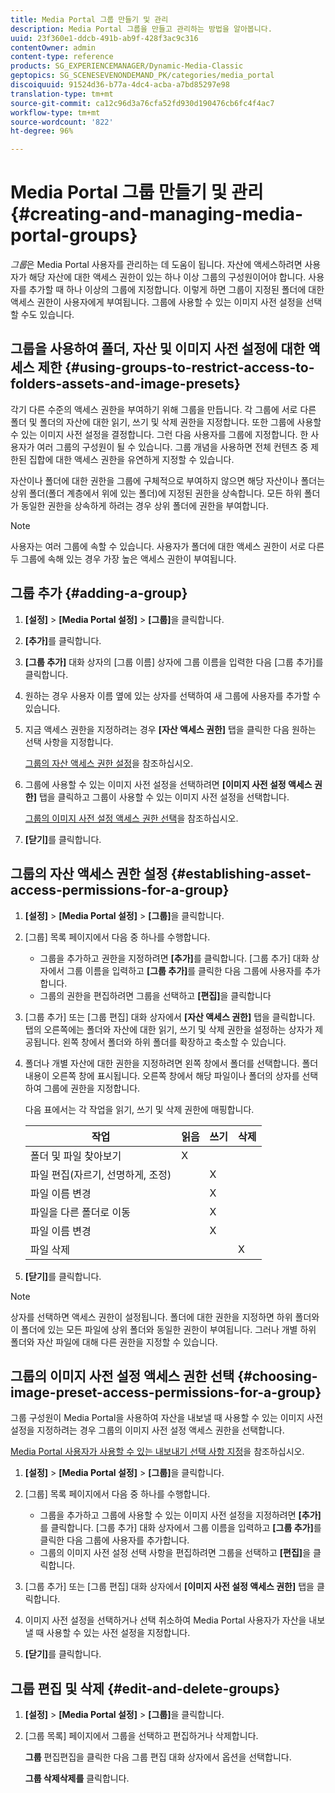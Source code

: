 ```yaml
---
title: Media Portal 그룹 만들기 및 관리
description: Media Portal 그룹을 만들고 관리하는 방법을 알아봅니다.
uuid: 23f360e1-ddcb-491b-ab9f-428f3ac9c316
contentOwner: admin
content-type: reference
products: SG_EXPERIENCEMANAGER/Dynamic-Media-Classic
geptopics: SG_SCENESEVENONDEMAND_PK/categories/media_portal
discoiquuid: 91524d36-b77a-4dc4-acba-a7bd85297e98
translation-type: tm+mt
source-git-commit: ca12c96d3a76cfa52fd930d190476cb6fc4f4ac7
workflow-type: tm+mt
source-wordcount: '822'
ht-degree: 96%

---
```



# Media Portal 그룹 만들기 및 관리{#creating-and-managing-media-portal-groups}

*그룹*&#x200B;은 Media Portal 사용자를 관리하는 데 도움이 됩니다. 자산에 액세스하려면 사용자가 해당 자산에 대한 액세스 권한이 있는 하나 이상 그룹의 구성원이어야 합니다. 사용자를 추가할 때 하나 이상의 그룹에 지정합니다. 이렇게 하면 그룹이 지정된 폴더에 대한 액세스 권한이 사용자에게 부여됩니다. 그룹에 사용할 수 있는 이미지 사전 설정을 선택할 수도 있습니다.

## 그룹을 사용하여 폴더, 자산 및 이미지 사전 설정에 대한 액세스 제한 {#using-groups-to-restrict-access-to-folders-assets-and-image-presets}

각기 다른 수준의 액세스 권한을 부여하기 위해 그룹을 만듭니다. 각 그룹에 서로 다른 폴더 및 폴더의 자산에 대한 읽기, 쓰기 및 삭제 권한을 지정합니다. 또한 그룹에 사용할 수 있는 이미지 사전 설정을 결정합니다. 그런 다음 사용자를 그룹에 지정합니다. 한 사용자가 여러 그룹의 구성원이 될 수 있습니다. 그룹 개념을 사용하면 전체 컨텐츠 중 제한된 집합에 대한 액세스 권한을 유연하게 지정할 수 있습니다.

자산이나 폴더에 대한 권한을 그룹에 구체적으로 부여하지 않으면 해당 자산이나 폴더는 상위 폴더(폴더 계층에서 위에 있는 폴더)에 지정된 권한을 상속합니다. 모든 하위 폴더가 동일한 권한을 상속하게 하려는 경우 상위 폴더에 권한을 부여합니다.

>[!NOTE]
>
>사용자는 여러 그룹에 속할 수 있습니다. 사용자가 폴더에 대한 액세스 권한이 서로 다른 두 그룹에 속해 있는 경우 가장 높은 액세스 권한이 부여됩니다.

## 그룹 추가  {#adding-a-group}

1. **[설정]** > **[Media Portal 설정]** > **[그룹]**&#x200B;을 클릭합니다.
1. **[추가]**&#x200B;를 클릭합니다.
1. **[그룹 추가]** 대화 상자의 [그룹 이름] 상자에 그룹 이름을 입력한 다음 [그룹 추가]를 클릭합니다.
1. 원하는 경우 사용자 이름 옆에 있는 상자를 선택하여 새 그룹에 사용자를 추가할 수 있습니다.
1. 지금 액세스 권한을 지정하려는 경우 **[자산 액세스 권한]** 탭을 클릭한 다음 원하는 선택 사항을 지정합니다.

   [그룹의 자산 액세스 권한 설정](creating-media-portal-groups.md#establishing_asset_access_permissions_for_a_group)을 참조하십시오.

1. 그룹에 사용할 수 있는 이미지 사전 설정을 선택하려면 **[이미지 사전 설정 액세스 권한]** 탭을 클릭하고 그룹이 사용할 수 있는 이미지 사전 설정을 선택합니다.

   [그룹의 이미지 사전 설정 액세스 권한 선택](creating-media-portal-groups.md#choosing_image_preset_access_permissions_for_a_group)을 참조하십시오.

1. **[닫기]**&#x200B;를 클릭합니다.

## 그룹의 자산 액세스 권한 설정  {#establishing-asset-access-permissions-for-a-group}

1. **[설정]** > **[Media Portal 설정]** > **[그룹]**&#x200B;을 클릭합니다.
1. [그룹] 목록 페이지에서 다음 중 하나를 수행합니다.

   * 그룹을 추가하고 권한을 지정하려면 **[추가]**&#x200B;를 클릭합니다. [그룹 추가] 대화 상자에서 그룹 이름을 입력하고 **[그룹 추가]**&#x200B;를 클릭한 다음 그룹에 사용자를 추가합니다.
   * 그룹의 권한을 편집하려면 그룹을 선택하고 **[편집]**&#x200B;을 클릭합니다

1. [그룹 추가] 또는 [그룹 편집] 대화 상자에서 **[자산 액세스 권한]** 탭을 클릭합니다. 탭의 오른쪽에는 폴더와 자산에 대한 읽기, 쓰기 및 삭제 권한을 설정하는 상자가 제공됩니다. 왼쪽 창에서 폴더와 하위 폴더를 확장하고 축소할 수 있습니다.
1. 폴더나 개별 자산에 대한 권한을 지정하려면 왼쪽 창에서 폴더를 선택합니다. 폴더 내용이 오른쪽 창에 표시됩니다. 오른쪽 창에서 해당 파일이나 폴더의 상자를 선택하여 그룹에 권한을 지정합니다.

   다음 표에서는 각 작업을 읽기, 쓰기 및 삭제 권한에 매핑합니다.

   | 작업 | 읽음 | 쓰기 | 삭제 |
   |--- |--- |--- |--- |
   | 폴더 및 파일 찾아보기 | X |  |  |
   | 파일 편집(자르기, 선명하게, 조정) |  | X |  |
   | 파일 이름 변경 |  | X |  |
   | 파일을 다른 폴더로 이동 |  | X |  |
   | 파일 이름 변경 |  | X |  |
   | 파일 삭제 |  |  | X |

1. **[닫기]**&#x200B;를 클릭합니다.

>[!NOTE]
>
>상자를 선택하면 액세스 권한이 설정됩니다. 폴더에 대한 권한을 지정하면 하위 폴더와 이 폴더에 있는 모든 파일에 상위 폴더와 동일한 권한이 부여됩니다. 그러나 개별 하위 폴더와 자산 파일에 대해 다른 권한을 지정할 수 있습니다.

## 그룹의 이미지 사전 설정 액세스 권한 선택  {#choosing-image-preset-access-permissions-for-a-group}

그룹 구성원이 Media Portal을 사용하여 자산을 내보낼 때 사용할 수 있는 이미지 사전 설정을 지정하려는 경우 그룹의 이미지 사전 설정 액세스 권한을 선택합니다.

[Media Portal 사용자가 사용할 수 있는 내보내기 선택 사항 지정](specifying-export-options-available-media.md#specifying_export_options_available_to_media_portal_users)을 참조하십시오.

1. **[설정]** > **[Media Portal 설정]** > **[그룹]**&#x200B;을 클릭합니다.
1. [그룹] 목록 페이지에서 다음 중 하나를 수행합니다.

   * 그룹을 추가하고 그룹에 사용할 수 있는 이미지 사전 설정을 지정하려면 **[추가]**&#x200B;를 클릭합니다. [그룹 추가] 대화 상자에서 그룹 이름을 입력하고 **[그룹 추가]**&#x200B;를 클릭한 다음 그룹에 사용자를 추가합니다.
   * 그룹의 이미지 사전 설정 선택 사항을 편집하려면 그룹을 선택하고 **[편집]**&#x200B;을 클릭합니다.

1. [그룹 추가] 또는 [그룹 편집] 대화 상자에서 **[이미지 사전 설정 액세스 권한]** 탭을 클릭합니다. 
1. 이미지 사전 설정을 선택하거나 선택 취소하여 Media Portal 사용자가 자산을 내보낼 때 사용할 수 있는 사전 설정을 지정합니다.
1. **[닫기]**&#x200B;를 클릭합니다.

## 그룹 편집 및 삭제  {#edit-and-delete-groups}

1. **[설정]** > **[Media Portal 설정]** > **[그룹]**&#x200B;을 클릭합니다.
1. [그룹 목록] 페이지에서 그룹을 선택하고 편집하거나 삭제합니다.

   **그룹** 편집편집을 클릭한 다음 그룹 편집 대화 상자에서 옵션을 선택합니다.

   **그룹 삭제삭제를** 클릭합니다.

